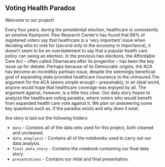 ## Voting Health Paradox

Welcome to our project!

Every four years, during the presidential election, healthcare is consistently an emotive flashpoint. Pew Research Center’s has found that 68% of registered voters say that healthcare is a ‘very important’ issue when deciding who to vote for (second only to the economy in importance), it doesn’t seem to be an overstatement to say that a popular health care policy can swing an election. In the previous two elections, the Affordable Care Act – often called Obamacare after its progenitor – has been the key issue up for debate. Perhaps because of its Democratic origins, the ACA has become an incredibly partisan issue, despite the seemingly beneficial goal of expanding state provided healthcare insurance to the uninsured.The argument for the ACA seems simple enough – presumably, in an ideal world, anyone would hope that healthcare coverage was enjoyed by all. The argument against, however, is a little less clear. Our data story hopes to analyize the healthcare voting paradox, where voters who would benefit from expanded health care vote against it. We plan on anaswering some key questions such as, if the paradox exists and why does it exist. 
 

Are story is laid out the following folders: 
* `data` - Contains all of the data sets used for this project, both cleaned and uncleaned. 
* `data_anaylysis` - Contains all of the notebooks used to carry out our data analysis.
* `final_data_story` - Contains the notebook containing our final data story.
* `presentations` - Contains our intial and final presentation. 

